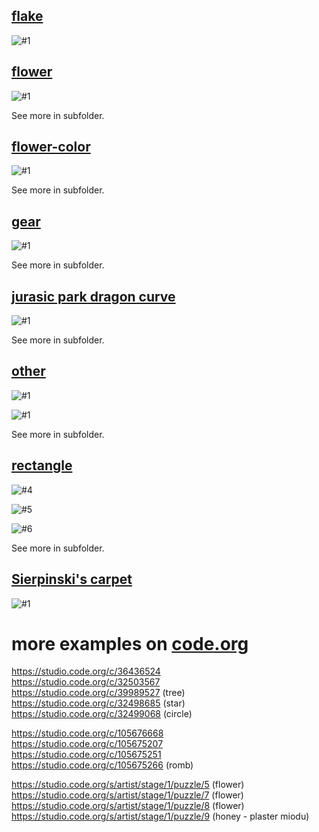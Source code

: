 

## [flake](flake/)

![#1](flake/images/main-1.png?raw=true)   

## [flower](flower/)

![#1](flower/images/main-2-steps-5.png?raw=true)   

See more in subfolder.

## [flower-color](flower-color/)

![#1](flower-color/images/image-1.png?raw=true)   

See more in subfolder.

## [gear](gear/)

![#1](gear/images/main-2.png?raw=true)   

See more in subfolder.

## [jurasic park dragon curve](jurasic-park-dragon-curve/)

![#1](jurasic-park-dragon-curve/images/main-1-level_8_true_width_10.png?raw=true)

See more in subfolder.

## [other](other/)

![#1](other/images/main-1-draw_1-left.png?raw=true)

![#1](other/images/main-3-draw_2-left.png?raw=true)

See more in subfolder.

## [rectangle](rectangle/)

![#4](rectangle/images/main-4.png?raw=true)   

![#5](rectangle/images/main-5.png?raw=true)   

![#6](rectangle/images/main-6.png?raw=true)   

See more in subfolder.

## [Sierpinski's carpet](sierpinski-carpet/)

![#1](sierpinski-carpet/images/result-animation.gif?raw=true)   


# more examples on [code.org](https://code.org)

https://studio.code.org/c/36436524   
https://studio.code.org/c/32503567   
https://studio.code.org/c/39989527   (tree)   
https://studio.code.org/c/32498685   (star)   
https://studio.code.org/c/32499068   (circle)   

https://studio.code.org/c/105676668   
https://studio.code.org/c/105675207  
https://studio.code.org/c/105675251  
https://studio.code.org/c/105675266  (romb)   

https://studio.code.org/s/artist/stage/1/puzzle/5   (flower)   
https://studio.code.org/s/artist/stage/1/puzzle/7   (flower)   
https://studio.code.org/s/artist/stage/1/puzzle/8   (flower)   
https://studio.code.org/s/artist/stage/1/puzzle/9   (honey - plaster miodu)   
